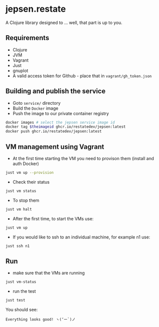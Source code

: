 # jepsen.restate

A Clojure library designed to ... well, that part is up to you.

## Requirements

* Clojure
* JVM
* Vagrant
* Just
* gnuplot
* A valid access token for Github - place that in `vagrant/gh_token.json`

## Building and publish the service

* Goto `service/` directory
* Build the `Docker` image
* Push the image to our private container registry

```bash
docker images # select the jepsen service image id
docker tag $theimageid ghcr.io/restatedev/jepsen:latest
docker push ghcr.io/restatedev/jepsen:latest
```

## VM management using Vagrant

* At the first time starting the VM you need to provison them (install and auth Docker)

```bash
just vm up --provision
```

* Check their status

```bash
just vm status
```

* To stop them

```bash
just vm halt
```

* After the first time, to start the VMs use:

```bash
just vm up 
```

* If you would like to ssh to an individual machine, for example n1 use:

```bash
just ssh n1
```

## Run

* make sure that the VMs are running

```bash
just vm-status
```

* run the test

```bash
just test
```

You should see:

```
Everything looks good! ヽ(‘ー`)ノ
```

